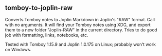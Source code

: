 ## tomboy-to-joplin-raw

Converts Tomboy notes to Joplin Markdown in Joplin's "RAW" format.
Call with no arguments. It will find your Tomboy notes using XDG, and export them to a new folder "Joplin-RAW" in the current directory.
Tries to do good job with formatting, links, notebooks, etc.

Tested with Tomboy 1.15.9 and Joplin 1.0.175 on Linux; probably won't work on Windows.
